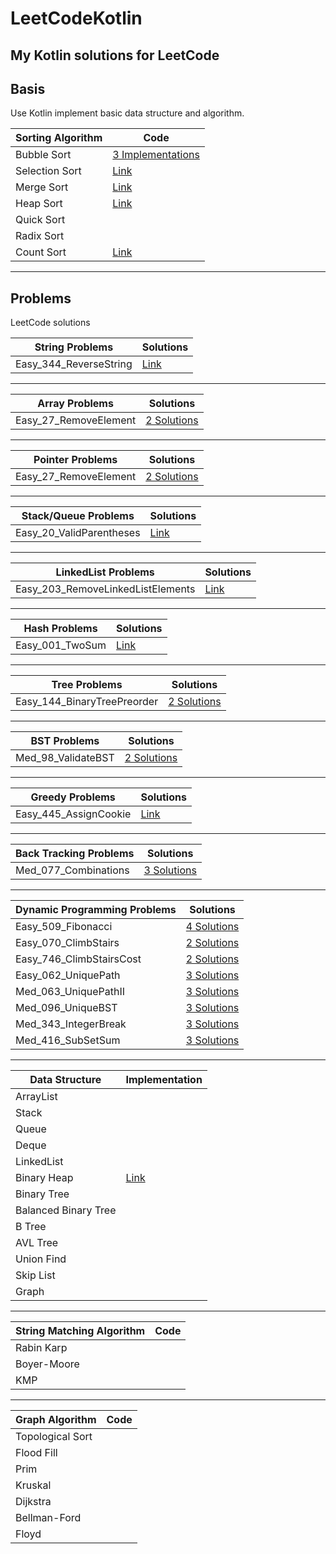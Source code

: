 # LeetCodeKotlin
## My Kotlin solutions for LeetCode

## Basis

Use Kotlin implement basic data structure and algorithm.

| Sorting Algorithm | Code |
| --- | --- |
| Bubble Sort | [3 Implementations](src/com/boycoder/basis/algorithm/sort/BubbleSort.kt) |
| Selection Sort | [Link](src/com/boycoder/basis/algorithm/sort/SelectionSort.kt) |
| Merge Sort | [Link](src/com/boycoder/basis/algorithm/sort/MergeSort.kt) |
| Heap Sort | [Link](src/com/boycoder/basis/algorithm/sort/HeapSort.kt) |
| Quick Sort | |
| Radix Sort | |
| Count Sort | [Link](src/com/boycoder/basis/algorithm/sort/CountSort.kt) |

-----------


## Problems

LeetCode solutions

| String Problems | Solutions |
| --- | --- |
| Easy_344_ReverseString | [Link](src/com/boycoder/problems/string/Easy_344_ReverseString.kt) |

-----------

| Array Problems | Solutions |
| --- | --- |
| Easy_27_RemoveElement | [2 Solutions](src/com/boycoder/problems/array/Easy_27_RemoveElement.kt) |

-----------

| Pointer Problems | Solutions |
| --- | --- |
| Easy_27_RemoveElement | [2 Solutions](src/com/boycoder/problems/array/Easy_27_RemoveElement.kt) |

-----------

| Stack/Queue Problems | Solutions |
| --- | --- |
| Easy_20_ValidParentheses  | [Link](src/com/boycoder/problems/stack/Easy_20_ValidParentheses.kt) |

-----------

| LinkedList Problems | Solutions |
| --- | --- |
| Easy_203_RemoveLinkedListElements | [Link](src/com/boycoder/problems/LinkedList/Easy_203_RemoveLinkedListElements.kt) |

-----------

| Hash Problems | Solutions |
| --- | --- |
| Easy_001_TwoSum | [Link](src/com/boycoder/problems/hash/Easy_001_TwoSum.kt) |

-----------

| Tree Problems | Solutions |
| --- | --- |
| Easy_144_BinaryTreePreorder | [2 Solutions](src/com/boycoder/problems/tree/Easy_144_BinaryTreePreorder.kt) |

-----------

| BST Problems | Solutions |
| --- | --- |
| Med_98_ValidateBST | [2 Solutions](src/com/boycoder/problems/bst/Med_98_ValidateBST.kt) |

-----------

| Greedy Problems | Solutions |
| --- | --- |
| Easy_445_AssignCookie | [Link](src/com/boycoder/problems/greedy/Easy_445_AssignCookie.kt) |

-----------

| Back Tracking Problems | Solutions |
| --- | --- |
| Med_077_Combinations | [3 Solutions](src/com/boycoder/problems/backtrack/Med_077_Combinations.kt) |

-----------

| Dynamic Programming Problems | Solutions |
| --- | --- |
| Easy_509_Fibonacci | [4 Solutions](src/com/boycoder/problems/dp/Easy_509_Fibonacci.kt) |
| Easy_070_ClimbStairs | [2 Solutions](src/com/boycoder/problems/dp/Easy_070_ClimbStairs.kt) |
| Easy_746_ClimbStairsCost | [2 Solutions](src/com/boycoder/problems/dp/Easy_746_ClimbStairsCost.kt) |
| Easy_062_UniquePath | [3 Solutions](src/com/boycoder/problems/dp/Easy_062_UniquePath.kt) |
| Med_063_UniquePathII | [3 Solutions](src/com/boycoder/problems/dp/Med_063_UniquePathII.kt) |
| Med_096_UniqueBST | [3 Solutions](src/com/boycoder/problems/dp/Med_096_UniqueBST.kt) |
| Med_343_IntegerBreak | [3 Solutions](src/com/boycoder/problems/dp/Med_343_IntegerBreak.kt) |
| Med_416_SubSetSum | [3 Solutions](src/com/boycoder/problems/dp/Med_416_SubSetSum.kt) |

-----------

| Data Structure | Implementation |
| --- | --- |
| ArrayList | |
| Stack | |
| Queue | |
| Deque | |
| LinkedList | |
| Binary Heap | [Link](src/com/boycoder/basis/datastructure/BinaryHeap.kt) |
| Binary Tree | |
| Balanced Binary Tree | |
| B Tree | |
| AVL Tree | |
| Union Find | |
| Skip List | |
| Graph | |

-----------

| String Matching Algorithm | Code |
| --- | --- |
| Rabin Karp | |
| Boyer-Moore | |
| KMP | |

-----------

| Graph Algorithm | Code |
| --- | --- |
| Topological Sort | |
| Flood Fill | |
| Prim | |
| Kruskal | |
| Dijkstra | |
| Bellman-Ford | |
| Floyd | |
